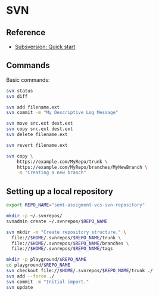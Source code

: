 # SVN

## Reference

- [Subsversion: Quick start](https://subversion.apache.org/quick-start)

## Commands

Basic commands:

```bash
svn status
svn diff

svn add filename.ext
svn commit -m "My Descriptive Log Message"

svn move src.ext dest.ext
svn copy src.ext dest.ext
svn delete filename.ext

svn revert filename.ext

svn copy \
    https://example.com/MyRepo/trunk \
    https://example.com/MyRepo/branches/MyNewBranch \
    -m "Creating a new branch"
```

## Setting up a local repository

```bash
export REPO_NAME="semt-assigment-vcs-svn-repository"

mkdir -p ~/.svnrepos/
svnadmin create ~/.svnrepos/$REPO_NAME

svn mkdir -m "Create repository structure." \
  file://$HOME/.svnrepos/$REPO_NAME/trunk \
  file://$HOME/.svnrepos/$REPO_NAME/branches \
  file://$HOME/.svnrepos/$REPO_NAME/tags

mkdir -p playground/$REPO_NAME
cd playground/$REPO_NAME
svn checkout file://$HOME/.svnrepos/$REPO_NAME/trunk ./
svn add --force ./
svn commit -m "Initial import."
svn update
```
